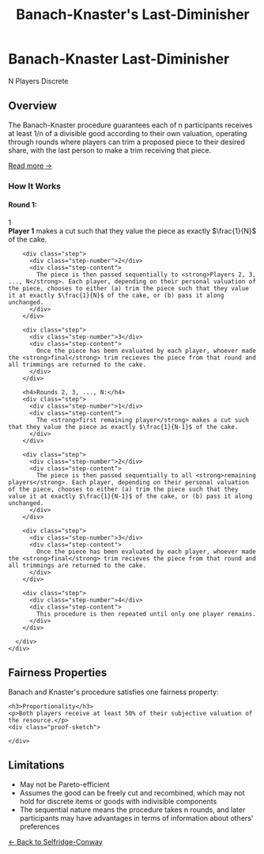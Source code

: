 ﻿---
layout: default
title: Banach-Knaster's Last-Diminisher
permalink: /algorithms/banach-knaster-last-diminisher/
---

<div class="algorithm-page">

  <!-- Algorithm Header Card -->
  <div class="algorithm-header-card">
    <div class="algorithm-header-content">
      <h1 class="algorithm-title">Banach-Knaster Last-Diminisher</h1>
      <div class="algorithm-meta">
        <span class="meta-badge players-badge">N Players</span>
        <span class="meta-badge complexity-badge">Discrete</span>
      </div>
    </div>
  </div>

  <!-- Overview -->
  <section class="content-block">
    <h2>Overview</h2>
    <p>The Banach-Knaster procedure guarantees each of n participants receives at least 1/n of a divisible good according to their own valuation, operating through rounds where players can trim a proposed piece to their desired share, with the last person to make a trim receiving that piece.</p>
    <a href="https://en.wikipedia.org/wiki/Last_diminisher" target="_blank" class="algorithm-link">Read more →</a>
    <div class="procedure-steps">
      <h3>How It Works</h3>
      <div class="step-list">
        <h4>Round 1:</h4>
        <div class="step">
          <div class="step-number">1</div>
          <div class="step-content">
            <strong>Player 1</strong> makes a cut such that they value the piece as exactly $\frac{1}{N}$ of the cake.
          </div>
        </div>

        <div class="step">
          <div class="step-number">2</div>
          <div class="step-content">
            The piece is then passed sequentially to <strong>Players 2, 3, ..., N</strong>. Each player, depending on their personal valuation of the piece, chooses to either (a) trim the piece such that they value it at exactly $\frac{1}{N}$ of the cake, or (b) pass it along unchanged.
          </div>
        </div>

        <div class="step">
          <div class="step-number">3</div>
          <div class="step-content">
            Once the piece has been evaluated by each player, whoever made the <strong>final</strong> trim recieves the piece from that round and all trimmings are returned to the cake.
          </div>
        </div>

        <h4>Rounds 2, 3, ..., N:</h4>
        <div class="step">
          <div class="step-number">1</div>
          <div class="step-content">
            The <strong>first remaining player</strong> makes a cut such that they value the piece as exactly $\frac{1}{N-1}$ of the cake.
          </div>
        </div>

        <div class="step">
          <div class="step-number">2</div>
          <div class="step-content">
            The piece is then passed sequentially to all <strong>remaining players</strong>. Each player, depending on their personal valuation of the piece, chooses to either (a) trim the piece such that they value it at exactly $\frac{1}{N-1}$ of the cake, or (b) pass it along unchanged.
          </div>
        </div>

        <div class="step">
          <div class="step-number">3</div>
          <div class="step-content">
            Once the piece has been evaluated by each player, whoever made the <strong>final</strong> trim recieves the piece from that round and all trimmings are returned to the cake.
          </div>
        </div>

        <div class="step">
          <div class="step-number">4</div>
          <div class="step-content">
            This procedure is then repeated until only one player remains.
          </div>
        </div>

      </div>
    </div>
  </section>

  <!-- Fairness Properties -->
  <section class="content-block">
    <h2>Fairness Properties</h2>
    <p>Banach and Knaster's procedure satisfies one fairness property:</p>

    <h3>Proportionality</h3>
    <p>Both players receive at least 50% of their subjective valuation of the resource.</p>
    <div class="proof-sketch">
      
    </div>
  </section>

  <!-- Limitations -->
  <section class="content-block">
    <h2>Limitations</h2>
    <ul>
      <li>May not be Pareto-efficient</li>
      <li>Assumes the good can be freely cut and recombined, which may not hold for discrete items or goods with indivisible components</li>
      <li>The sequential nature means the procedure takes n rounds, and later participants may have advantages in terms of information about others' preferences</li>
    </ul>
  </section>

  <!-- Navigation -->
  <footer class="algorithm-navigation">
    <a href="{{ '/algorithms/selfridge-conway/' | relative_url }}" class="nav-button secondary">← Back to Selfridge-Conway</a>
  </footer>
</div>